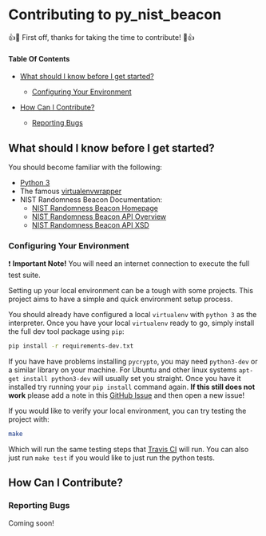 # Contributing to py_nist_beacon

:+1::tada: First off, thanks for taking the time to contribute! :tada::+1:

#### Table Of Contents

- [What should I know before I get started?](#what-should-i-know-before-i-get-started)
  - [Configuring Your Environment](#configuring-your-environment)

- [How Can I Contribute?](#how-can-i-contribute)
  - [Reporting Bugs](#reporting-bugs)
  
## What should I know before I get started?

You should become familiar with the following:

- [Python 3](https://docs.python.org/3/)
- The famous [virtualenvwrapper](https://virtualenvwrapper.readthedocs.org/en/latest/)
- NIST Randomness Beacon Documentation:
  - [NIST Randomness Beacon Homepage](http://www.nist.gov/itl/csd/ct/nist_beacon.cfm)
  - [NIST Randomness Beacon API Overview](https://beacon.nist.gov/home)
  - [NIST Randomness Beacon API XSD](https://beacon.nist.gov/record/0.1/beacon-0.1.0.xsd)

### Configuring Your Environment

:heavy_exclamation_mark: **Important Note!** You will need an internet connection to
execute the full test suite.

Setting up your local environment can be a tough with some projects. This project aims
to have a simple and quick environment setup process.

You should already have configured a local `virtualenv` with `python 3` as the interpreter.
Once you have your local `virtualenv` ready to go, simply install the full dev tool package using `pip`:

```bash
pip install -r requirements-dev.txt
```

If you have have problems installing `pycrypto`, you may need `python3-dev` or a similar library on your
machine. For Ubuntu and other linux systems `apt-get install python3-dev` will usually set you straight.
Once you have it installed try running your `pip install` command again. **If this still does not work**
please add a note in this [GitHub Issue](https://github.com/urda/py_nist_beacon/issues/4) and then open
a new issue!

If you would like to verify your local environment, you can try testing the project with:

```bash
make
```

Which will run the same testing steps that [Travis CI](https://travis-ci.org/urda/py_nist_beacon)
will run. You can also just run `make test` if you would like to just run the python tests.

## How Can I Contribute?

### Reporting Bugs

Coming soon!


